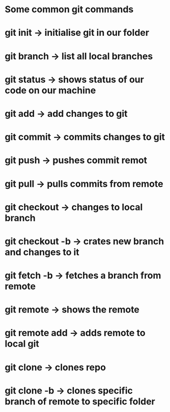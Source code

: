 # Some common git commands

# git init -> initialise git in our folder
# git branch -> list all local branches
# git status -> shows status of our code on our machine
# git add -> add changes to git
# git commit -> commits changes to git
# git push -> pushes commit remot
# git pull -> pulls commits from remote
# git checkout <branch-name> -> changes to local branch
# git checkout -b <branch-name> -> crates new branch and changes to it
# git fetch -b <branch-name> -> fetches a branch from remote
# git remote -> shows the remote
# git remote add -> adds remote to local git
# git clone <remote-url> -> clones repo
# git clone -b <branch-name> <remote-url> <folder-name> -> clones specific branch of remote to specific folder